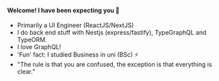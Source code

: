 #### Welcome! I have been expecting you 👋

- Primarily a UI Engineer (ReactJS/NextJS)
- I do back end stuff with Nestjs (express/fastify), TypeGraphQL and TypeORM. 
- I love GraphQL!
- 'Fun' fact: I studied Business in uni (BSc) ⚡ 
- "The rule is that you are confused, the exception is that everything is clear."

<!--
**Segun98/Segun98** is a ✨ _special_ ✨ repository because its `README.md` (this file) appears on your GitHub profile.
- Reading two books at the moment (I highly recommend): Javascript The Definitive Guide by David Flanagan and React Quickly: Painless Web Apps with React... by Azat Mardan 
Here are some ideas to get you started:

- 🔭 I’m currently working on ...
- 🌱 I’m currently learning ...
- 👯 I’m looking to collaborate on ...
- 🤔 I’m looking for help with ...
- 💬 Ask me about ...
- 📫 How to reach me: ...
- 😄 Pronouns: ...
- ⚡ Fun fact: ...
-->
